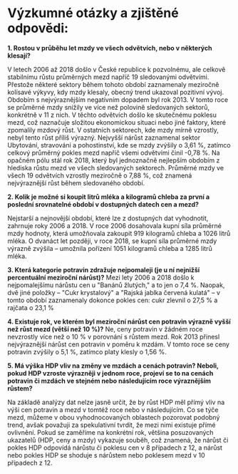 # Výzkumné otázky a zjištěné odpovědi:

**1. Rostou v průběhu let mzdy ve všech odvětvích, nebo v některých klesají?**


V letech 2006 až 2018 došlo v České republice k pozvolnému, ale celkově stabilnímu růstu průměrných mezd napříč 19 sledovanými odvětvími. Přestože některé sektory během tohoto období zaznamenaly meziročně kolísavé výkyvy, kdy mzdy klesaly, obecný trend ukazoval pozitivní vývoj.
Obdobím s nejvýraznějším negativním dopadem byl rok 2013. V tomto roce se průměrné mzdy snížily ve více než polovině sledovaných sektorů, konkrétně v 11 z nich. V těchto odvětvích došlo ke skutečnému poklesu mezd, což naznačuje složitou ekonomickou situaci nebo jiné faktory, které zpomalily mzdový růst. V ostatních sektorech, kde mzdy mírně vzrostly, nebyl tento růst příliš výrazný. Nejvyšší nárůst zaznamenal sektor Ubytování, stravování a pohostinství, kde se mzdy zvýšily o 3,61 %, zatímco celkový průměrný pokles mezd napříč všemi odvětvími činil -0,78 %.
Na opačném pólu stál rok 2018, který byl jednoznačně nejlepším obdobím z hlediska růstu mezd ve všech sledovaných sektorech. Průměrné mzdy ve všech 19 odvětvích vzrostly meziročně o 7,88 %, což znamená nejvýraznější růst během sledovaného období.

**2. Kolik je možné si koupit litrů mléka a kilogramů chleba za první a poslední srovnatelné období v dostupných datech cen a mezd?**

Nejstarší a nejnovější období, které lze z dostupných dat vyhodnotit, zahrnuje roky 2006 a 2018. V roce 2006 dosahovala kupní síla průměrné mzdy hodnoty, která umožňovala zakoupit 919 kilogramů chleba a 1026 litrů mléka. O dvanáct let později, v roce 2018, se kupní síla průměrné mzdy výrazně zvýšila – umožnila pořízení 1051 kilogramů chleba a 1285 litrů mléka.

**3. Která kategorie potravin zdražuje nejpomaleji (je u ní nejnižší percentuální meziroční nárůst)?**
Mezi lety 2006 a 2018 došlo k nejpomalejšímu nárůstu cen u "Banánů žlutých," a to jen o 7,4 %. Naopak, dvě jiné položky – "Cukr krystalový" a "Rajská jablka červená kulatá" – v tomto období zaznamenaly dokonce pokles cen: cukr zlevnil o 27,5 % a rajčata o 23,1 %

**4. Existuje rok, ve kterém byl meziroční nárůst cen potravin výrazně vyšší než růst mezd (větší než 10 %)?**
Ne, ceny potravin v žádném roce nevzrostly více než o 10 % v porovnání s růstem mezd.
Rok 2013 přinesl nejvýraznější nárůst cen potravin v poměru k mzdám. V tomto roce se ceny potravin zvýšily o 5,1 %, zatímco platy klesly o 1,56 %. 



**5. Má výška HDP vliv na změny ve mzdách a cenách potravin? Neboli, pokud HDP vzroste výrazněji v jednom roce, projeví se to na cenách potravin či mzdách ve stejném nebo následujícím roce výraznějším růstem?**

Na základě analýzy dat nelze jasně určit, že by růst HDP měl přímý vliv na výši cen potravin a mezd v tomtéž roce nebo v následujícím.
Co se týče mezd, můžeme v obou vyhodnocovaných oblastech pozorovat podobný trend, avšak považuji za spekulativní tvrdit, že mezi nimi existuje přímé ovlivnění.
Pokud se zaměříme na konkrétní rok, většina posuzovaných ukazatelů (HDP, ceny a mzdy) vykazuje souběh, což znamená, že nárůst či pokles HDP odpovídá nárůstu či poklesu cen v 8 případech z 12, a nárůst nebo pokles HDP se shoduje s nárůstem nebo poklesem mezd v 10 případech z 12.







